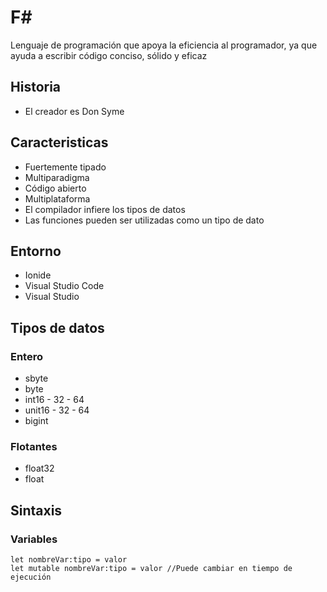 # F#
Lenguaje de programación que apoya la eficiencia al programador, ya que ayuda a escribir código conciso, sólido y eficaz

## Historia
- El creador es Don Syme


## Caracteristicas
- Fuertemente tipado
- Multiparadigma
- Código abierto
- Multiplataforma
- El compilador infiere los tipos de datos
- Las funciones pueden ser utilizadas como un tipo de dato

## Entorno
- Ionide
- Visual Studio Code
- Visual Studio

## Tipos de datos

### Entero
- sbyte
- byte
- int16 - 32 - 64
- unit16 - 32 - 64
- bigint

### Flotantes
- float32
- float

## Sintaxis
### Variables
```
let nombreVar:tipo = valor
let mutable nombreVar:tipo = valor //Puede cambiar en tiempo de ejecución
```



